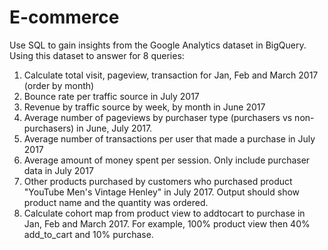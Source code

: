 # E-commerce
Use SQL to gain insights from the Google Analytics dataset in BigQuery.
Using this dataset to answer for 8 queries:
1. Calculate total visit, pageview, transaction for Jan, Feb and March 2017 (order by month)
2. Bounce rate per traffic source in July 2017
3. Revenue by traffic source by week, by month in June 2017
4. Average number of pageviews by purchaser type (purchasers vs non-purchasers) in June, July 2017.
5. Average number of transactions per user that made a purchase in July 2017
6. Average amount of money spent per session. Only include purchaser data in July 2017
7. Other products purchased by customers who purchased product "YouTube Men's Vintage Henley" in July 2017. Output should show product name and the quantity was ordered.
8. Calculate cohort map from product view to addtocart to purchase in Jan, Feb and March 2017. For example, 100% product view then 40% add_to_cart and 10% purchase.

